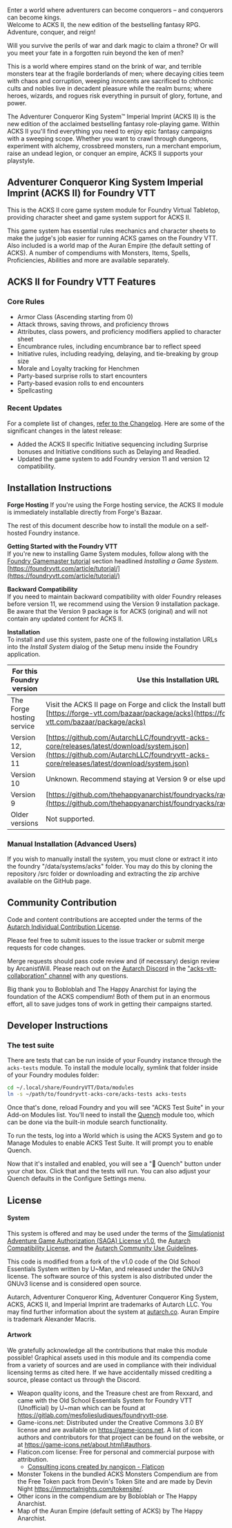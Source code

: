 Enter a world where adventurers can become conquerors – and conquerors can become kings.<br/>
Welcome to ACKS II, the new edition of the bestselling fantasy RPG.<br/>
Adventure, conquer, and reign!

Will you survive the perils of war and dark magic to claim a throne?
Or will you meet your fate in a forgotten ruin beyond the ken of men?

This is a world where empires stand on the brink of war, and terrible
monsters tear at the fragile borderlands of men; where decaying cities teem
with chaos and corruption, weeping innocents are sacrificed to chthonic cults
and nobles live in decadent pleasure while the realm burns; where heroes,
wizards, and rogues risk everything in pursuit of glory, fortune, and power.

The Adventurer Conqueror King System™ Imperial Imprint (ACKS II) is the new
edition of the acclaimed bestselling fantasy role-playing game.
Within ACKS II you'll find everything you need to enjoy epic fantasy
campaigns with a sweeping scope. Whether you want to crawl through dungeons,
experiment with alchemy, crossbreed monsters, run a merchant emporium,
raise an undead legion, or conquer an empire, ACKS II supports your playstyle.

## **Adventurer Conqueror King System Imperial Imprint (ACKS II)** for Foundry VTT

This is the ACKS II core game system module for Foundry Virtual Tabletop,
providing character sheet and game system support for ACKS II.

This game system has essential rules mechanics and character sheets to make the
judge's job easier for running ACKS games on the Foundry VTT.
Also included is a world map of the Auran Empire (the default setting of ACKS).
A number of compendiums with Monsters, Items, Spells, Proficiencies, Abilities
and more are available separately.

## ACKS II for Foundry VTT Features
### **Core Rules**
- Armor Class (Ascending starting from 0)
- Attack throws, saving throws, and proficiency throws
- Attributes, class powers, and proficiency modifiers applied to character sheet
- Encumbrance rules, including encumbrance bar to reflect speed
- Initiative rules, including readying, delaying, and tie-breaking by group size
- Morale and Loyalty tracking for Henchmen
- Party-based surprise rolls to start encounters
- Party-based evasion rolls to end encounters
- Spellcasting

### **Recent Updates**
For a complete list of changes, [refer to the Changelog](https://github.com/AutarchLLC/foundryvtt-acks-core/blob/master/Changelog.txt). Here are some of the significant changes in the latest release:

- Added the ACKS II specific Initiative sequencing including Surprise bonuses and Initiative conditions such as Delaying and Readied.
- Updated the game system to add Foundry version 11 and version 12 compatibility.

## Installation Instructions
**Forge Hosting**
If you're using the Forge hosting service, the ACKS II module is immediately installable directly from Forge's Bazaar.

The rest of this document describe how to install the module on a self-hosted Foundry instance.

**Getting Started with the Foundry VTT**  
If you're new to installing Game System modules, follow along with the [Foundry Gamemaster tutorial](https://foundryvtt.com/article/tutorial/) section headlined *Installing a Game System.* [https://foundryvtt.com/article/tutorial/](https://foundryvtt.com/article/tutorial/)

**Backward Compatibility**  
If you need to maintain backward compatibility with older Foundry releases before version 11, we recommend using the Version 9 installation package. Be aware that the Version 9 package is for ACKS (original) and will not contain any updated content for ACKS II.

**Installation**  
To install and use this system, paste one of the following installation URLs into the *Install System* dialog of the Setup menu inside the Foundry application.

| For this<br/>Foundry version | Use this Installation URL |
| --------------- | ---------------- |
| The Forge hosting service | Visit the ACKS II page on Forge and click the Install button.<br/>[https://forge-vtt.com/bazaar/package/acks](https://forge-vtt.com/bazaar/package/acks) |
| Version 12, <br/>Version 11 | [https://github.com/AutarchLLC/foundryvtt-acks-core/releases/latest/download/system.json](https://github.com/AutarchLLC/foundryvtt-acks-core/releases/latest/download/system.json) |
| Version 10 | Unknown. Recommend staying at Version 9 or else updating to Version 11. |
| Version 9 | [https://github.com/thehappyanarchist/foundryacks/raw/master/src/system.json](https://github.com/thehappyanarchist/foundryacks/raw/master/src/system.json) |
| Older versions | Not supported. |

### Manual Installation (Advanced Users)
If you wish to manually install the system, you must clone or extract it into the foundry "/data/systems/acks" folder. You may do this by cloning the repository /src folder or downloading and extracting the zip archive available on the GitHub page.

## Community Contribution

Code and content contributions are accepted under the terms of the
[<span class="underline">Autarch Individual Contribution License</span>](autarch-individual-contributor-license-agreement.md).

Please feel free to submit issues to the issue tracker or submit merge requests for code changes.

Merge requests should pass code review and (if necessary) design review by ArcanistWill.
Please reach out on
the [<span class="underline">Autarch Discord</span>](https://discord.gg/MabfMkk) in
the [<span class="underline">"acks-vtt-collaboration" channel</span>](https://discord.com/channels/427567650449915904/758364713192521779)
with any questions.

Big thank you to Bobloblah and The Happy Anarchist for laying the
foundation of the ACKS compendium\! Both of them put in an enormous effort, all to
save judges tons of work in getting their campaigns started.

## Developer Instructions
### The test suite

There are tests that can be run inside of your Foundry instance through the `acks-tests` module.  To
install the module locally, symlink that folder inside of your Foundry modules folder:
```bash
cd ~/.local/share/FoundryVTT/Data/modules
ln -s ~/path/to/foundryvtt-acks-core/acks-tests acks-tests
```
Once that's done, reload Foundry and you will see "ACKS Test Suite" in your Add-on Modules list.
You'll need to install the [Quench](https://ethaks.github.io/FVTT-Quench/index.html) module too,
which can be done via the built-in module search functionality.

To run the tests, log into a World which is using the ACKS System and go to Manage Modules to enable
ACKS Test Suite.  It will prompt you to enable Quench.

Now that it's installed and enabled, you will see a "🧪 Quench" button under your chat box. Click
that and the tests will run.  You can also adjust your Quench defaults in the Configure Settings
menu.

## License
#### System

This system is offered and may be used under the terms of
the [<span class="underline">Simulationist Adventure Game Authorization (SAGA) License v1.0</span>](saga-license.md),
the [<span class="underline">Autarch Compatibility License</span>](autarch-compatibility-license.md), and
the [<span class="underline">Autarch Community Use Guidelines</span>](autarch-community-use-guidelines.md).

This code is modified from a fork of the v1.0 code of the Old School Essentials System written by U~Man, and released under the GNUv3 license. The software source of this system is also distributed under the GNUv3 license and is considered open source.

Autarch, Adventurer Conqueror King, Adventurer Conqueror King System,
ACKS, ACKS II, and Imperial Imprint are trademarks of Autarch LLC.
You may find further information about the system
at [<span class="underline">autarch.co</span>](https://autarch.co/).
Auran Empire is trademark Alexander Macris.

#### Artwork

We gratefully acknowledge all the contributions that make this module possible!
Graphical assets used in this module and its compendia come from a variety of
sources and are used in compliance with their individual licensing terms as cited here.
If we have accidentally missed crediting a source, please contact us through the Discord.

* Weapon quality icons, and the Treasure chest are from Rexxard, and came with the
  Old School Essentials System for Foundry VTT (Unofficial) by U\~man which can be found at
  [<span class="underline">https://gitlab.com/mesfoliesludiques/foundryvtt-ose</span>](https://gitlab.com/mesfoliesludiques/foundryvtt-ose).
* Game-icons.net: Distributed under the Creative Commons 3.0 BY license and are available on
  [<span class="underline">https://game-icons.net</span>](https://game-icons.net/).
  A list of icon authors and contributors for that project can be found on the website, or at
  [<span class="underline">https://game-icons.net/about.html\#authors</span>](https://game-icons.net/about.html#authors).
* Flaticon.com license: Free for personal and commercial purpose with attribution.
  <!-- NOTE: Flaticon.com states to use this attribution format. When adding future Flaticon attributions, do the same format. -->
    * <a href="https://www.flaticon.com/free-icons/consulting" title="consulting icons">Consulting icons created by nangicon - Flaticon</a>
* Monster Tokens in the bundled ACKS Monsters Compendium are from the Free Token pack from Devin's Token Site and are made by Devin Night
  [<span class="underline">https://immortalnights.com/tokensite/</span>](https://immortalnights.com/tokensite/).
* Other icons in the compendium are by Bobloblah or The Happy Anarchist.
* Map of the Auran Empire (default setting of ACKS) by The Happy Anarchist.

